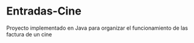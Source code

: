 # Entradas-Cine
Proyecto implementado en Java para organizar el funcionamiento de las factura de un cine
